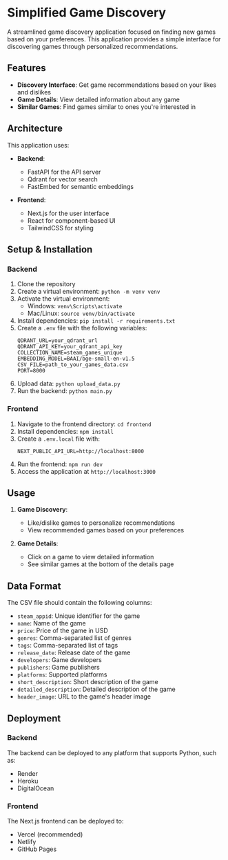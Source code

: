 # Simplified Game Discovery

A streamlined game discovery application focused on finding new games based on your preferences. This application provides a simple interface for discovering games through personalized recommendations.

## Features

- **Discovery Interface**: Get game recommendations based on your likes and dislikes
- **Game Details**: View detailed information about any game
- **Similar Games**: Find games similar to ones you're interested in

## Architecture

This application uses:

- **Backend**: 
  - FastAPI for the API server
  - Qdrant for vector search
  - FastEmbed for semantic embeddings

- **Frontend**:
  - Next.js for the user interface
  - React for component-based UI
  - TailwindCSS for styling

## Setup & Installation

### Backend

1. Clone the repository
2. Create a virtual environment: `python -m venv venv`
3. Activate the virtual environment:
   - Windows: `venv\Scripts\activate`
   - Mac/Linux: `source venv/bin/activate`
4. Install dependencies: `pip install -r requirements.txt`
5. Create a `.env` file with the following variables:
   ```
   QDRANT_URL=your_qdrant_url
   QDRANT_API_KEY=your_qdrant_api_key
   COLLECTION_NAME=steam_games_unique
   EMBEDDING_MODEL=BAAI/bge-small-en-v1.5
   CSV_FILE=path_to_your_games_data.csv
   PORT=8000
   ```
6. Upload data: `python upload_data.py`
7. Run the backend: `python main.py`

### Frontend

1. Navigate to the frontend directory: `cd frontend`
2. Install dependencies: `npm install`
3. Create a `.env.local` file with:
   ```
   NEXT_PUBLIC_API_URL=http://localhost:8000
   ```
4. Run the frontend: `npm run dev`
5. Access the application at `http://localhost:3000`

## Usage

1. **Game Discovery**:
   - Like/dislike games to personalize recommendations
   - View recommended games based on your preferences

2. **Game Details**:
   - Click on a game to view detailed information
   - See similar games at the bottom of the details page

## Data Format

The CSV file should contain the following columns:
- `steam_appid`: Unique identifier for the game
- `name`: Name of the game
- `price`: Price of the game in USD
- `genres`: Comma-separated list of genres
- `tags`: Comma-separated list of tags
- `release_date`: Release date of the game
- `developers`: Game developers
- `publishers`: Game publishers 
- `platforms`: Supported platforms
- `short_description`: Short description of the game
- `detailed_description`: Detailed description of the game
- `header_image`: URL to the game's header image

## Deployment

### Backend

The backend can be deployed to any platform that supports Python, such as:
- Render
- Heroku
- DigitalOcean

### Frontend

The Next.js frontend can be deployed to:
- Vercel (recommended)
- Netlify
- GitHub Pages